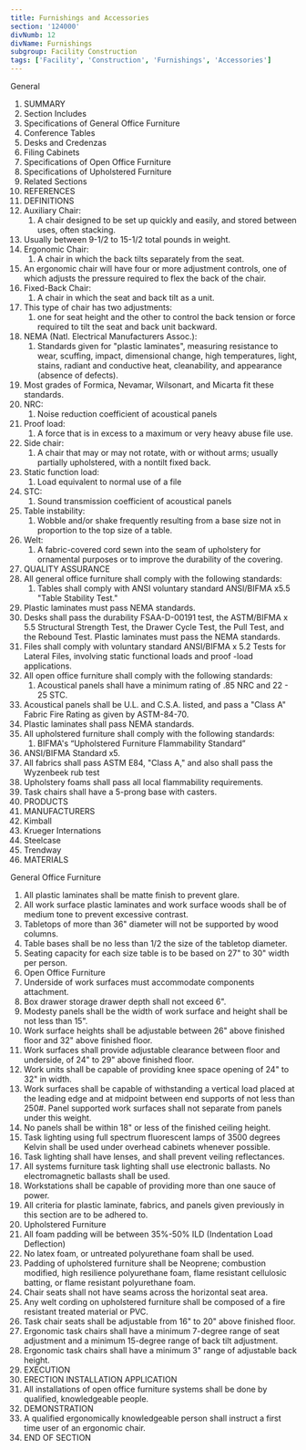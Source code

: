 ```yaml
---
title: Furnishings and Accessories
section: '124000'
divNumb: 12
divName: Furnishings
subgroup: Facility Construction
tags: ['Facility', 'Construction', 'Furnishings', 'Accessories']
---
```



General
   1. SUMMARY
   1. Section Includes
   1. Specifications of General Office Furniture
   1. Conference Tables
   1. Desks and Credenzas
   1. Filing Cabinets
   1. Specifications of Open Office Furniture
   1. Specifications of Upholstered Furniture
   1. Related Sections
   1. REFERENCES
   1. DEFINITIONS
   1. Auxiliary Chair:
      1. A chair designed to be set up quickly and easily, and stored between uses, often stacking.
   1. Usually between 9-1/2 to 15-1/2 total pounds in weight.
   1. Ergonomic Chair:
      1. A chair in which the back tilts separately from the seat.
   1. An ergonomic chair will have four or more adjustment controls, one of which adjusts the pressure required to flex the back of the chair.
   1. Fixed-Back Chair:
      1. A chair in which the seat and back tilt as a unit.
   1. This type of chair has two adjustments:
      1. one for seat height and the other to control the back tension or force required to tilt the seat and back unit backward.
   1. NEMA (Natl. Electrical Manufacturers Assoc.):
      1. Standards given for "plastic laminates", measuring resistance to wear, scuffing, impact, dimensional change, high temperatures, light, stains, radiant and conductive heat, cleanability, and appearance (absence of defects).
   1. Most grades of Formica, Nevamar, Wilsonart, and Micarta fit these standards.
   1. NRC:
      1. Noise reduction coefficient of acoustical panels
   1. Proof load:
      1. A force that is in excess to a maximum or very heavy abuse file use.
   1. Side chair:
      1. A chair that may or may not rotate, with or without arms; usually partially upholstered, with a nontilt fixed back.
   1. Static function load:
      1. Load equivalent to normal use of a file
   1. STC:
      1. Sound transmission coefficient of acoustical panels
   1. Table instability:
      1. Wobble and/or shake frequently resulting from a base size not in proportion to the top size of a table.
   1. Welt:
      1. A fabric-covered cord sewn into the seam of upholstery for ornamental purposes or to improve the durability of the covering.
   1. QUALITY ASSURANCE
   1. All general office furniture shall comply with the following standards:
      1. Tables shall comply with ANSI voluntary standard ANSI/BIFMA x5.5 "Table Stability Test."
   1. Plastic laminates must pass NEMA standards.
   1. Desks shall pass the durability FSAA-D-00191 test, the ASTM/BIFMA x 5.5 Structural Strength Test, the Drawer Cycle Test, the Pull Test, and the Rebound Test. Plastic laminates must pass the NEMA standards.
   1. Files shall comply with voluntary standard ANSI/BIFMA x 5.2 Tests for Lateral Files, involving static functional loads and proof -load applications.
   1. All open office furniture shall comply with the following standards:
      1. Acoustical panels shall have a minimum rating of .85 NRC and 22 - 25 STC.
   1. Acoustical panels shall be U.L. and C.S.A. listed, and pass a "Class A" Fabric Fire Rating as given by ASTM-84-70.
   1. Plastic laminates shall pass NEMA standards.
   1. All upholstered furniture shall comply with the following standards:
      1. BIFMA's “Upholstered Furniture Flammability Standard”
   1. ANSI/BIFMA Standard x5.
   1. All fabrics shall pass ASTM E84, "Class A," and also shall pass the Wyzenbeek rub test
   1. Upholstery foams shall pass all local flammability requirements.
   1. Task chairs shall have a 5-prong base with casters.
   1. PRODUCTS
   1. MANUFACTURERS
   1. Kimball
   1. Krueger Internations
   1. Steelcase
   1. Trendway
   1. MATERIALS

General
 Office Furniture
   1. All plastic laminates shall be matte finish to prevent glare.
   1. All work surface plastic laminates and work surface woods shall be of medium tone to prevent excessive contrast.
   1. Tabletops of more than 36" diameter will not be supported by wood columns.
   1. Table bases shall be no less than 1/2 the size of the tabletop diameter.
   1. Seating capacity for each size table is to be based on 27" to 30" width per person.
   1. Open Office Furniture
   1. Underside of work surfaces must accommodate components attachment.
   1. Box drawer storage drawer depth shall not exceed 6".
   1. Modesty panels shall be the width of work surface and height shall be not less than 15".
   1. Work surface heights shall be adjustable between 26" above finished floor and 32" above finished floor.
   1. Work surfaces shall provide adjustable clearance between floor and underside, of 24" to 29" above finished floor.
   1. Work units shall be capable of providing knee space opening of 24" to 32" in width.
   1. Work surfaces shall be capable of withstanding a vertical load placed at the leading edge and at midpoint between end supports of not less than 250#. Panel supported work surfaces shall not separate from panels under this weight.
   1. No panels shall be within 18" or less of the finished ceiling height.
   1. Task lighting using full spectrum fluorescent lamps of 3500 degrees Kelvin shall be used under overhead cabinets whenever possible.
   1. Task lighting shall have lenses, and shall prevent veiling reflectances.
   1. All systems furniture task lighting shall use electronic ballasts. No electromagnetic ballasts shall be used.
   1. Workstations shall be capable of providing more than one sauce of power.
   1. All criteria for plastic laminate, fabrics, and panels given previously in this section are to be adhered to.
   1. Upholstered Furniture
   1. All foam padding will be between 35%-50% ILD (Indentation Load Deflection)
   1. No latex foam, or untreated polyurethane foam shall be used.
   1. Padding of upholstered furniture shall be Neoprene; combustion modified, high resilience polyurethane foam, flame resistant cellulosic batting, or flame resistant polyurethane foam.
   1. Chair seats shall not have seams across the horizontal seat area.
   1. Any welt cording on upholstered furniture shall be composed of a fire resistant treated material or PVC.
   1. Task chair seats shall be adjustable from 16" to 20" above finished floor.
   1. Ergonomic task chairs shall have a minimum 7-degree range of seat adjustment and a minimum 15-degree range of back tilt adjustment.
   1. Ergonomic task chairs shall have a minimum 3" range of adjustable back height.
   1. EXECUTION
   1. ERECTION INSTALLATION APPLICATION
   1. All installations of open office furniture systems shall be done by qualified, knowledgeable people.
   1. DEMONSTRATION
   1. A qualified ergonomically knowledgeable person shall instruct a first time user of an ergonomic chair.
1. END OF SECTION

